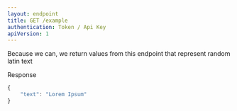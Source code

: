 ```yaml
---
layout: endpoint
title: GET /example
authentication: Token / Api Key
apiVersion: 1
---
```


Because we can, we return values from this endpoint that represent random latin text

Response

```javascript
{
    "text": "Lorem Ipsum"
}
```